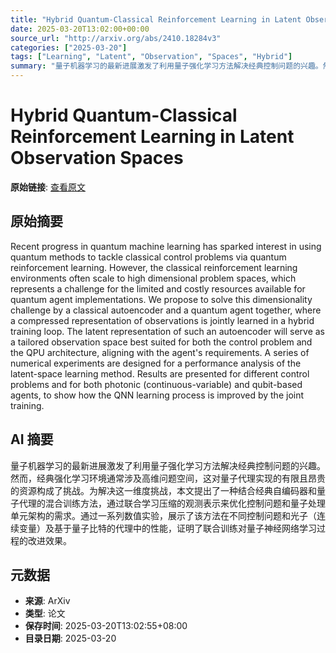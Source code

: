 ```yaml
---
title: "Hybrid Quantum-Classical Reinforcement Learning in Latent Observation Spaces"
date: 2025-03-20T13:02:00+00:00
source_url: "http://arxiv.org/abs/2410.18284v3"
categories: ["2025-03-20"]
tags: ["Learning", "Latent", "Observation", "Spaces", "Hybrid"]
summary: "量子机器学习的最新进展激发了利用量子强化学习方法解决经典控制问题的兴趣。然而，经典强化学习环境通常涉及高维问题空间，这对量子代理实现的有限且昂贵的资源构成了挑战。为解决这一维度挑战，本文提出了一种结合经典自编码器和量子代理的混合训练方法，通过联合学习压缩的观测表示来优化控制问题和量子处理单元架构的需求。通过一系列数值实验，展示了该方法在不同控制问题和光子（连续变量）及基于量子比特的代理中的性能，证明了联合训练对量子神经网络学习过程的改进效果。"
---
```


# Hybrid Quantum-Classical Reinforcement Learning in Latent Observation Spaces

**原始链接**: [查看原文](http://arxiv.org/abs/2410.18284v3)

## 原始摘要

Recent progress in quantum machine learning has sparked interest in using
quantum methods to tackle classical control problems via quantum reinforcement
learning. However, the classical reinforcement learning environments often
scale to high dimensional problem spaces, which represents a challenge for the
limited and costly resources available for quantum agent implementations. We
propose to solve this dimensionality challenge by a classical autoencoder and a
quantum agent together, where a compressed representation of observations is
jointly learned in a hybrid training loop. The latent representation of such an
autoencoder will serve as a tailored observation space best suited for both the
control problem and the QPU architecture, aligning with the agent's
requirements. A series of numerical experiments are designed for a performance
analysis of the latent-space learning method. Results are presented for
different control problems and for both photonic (continuous-variable) and
qubit-based agents, to show how the QNN learning process is improved by the
joint training.

## AI 摘要

量子机器学习的最新进展激发了利用量子强化学习方法解决经典控制问题的兴趣。然而，经典强化学习环境通常涉及高维问题空间，这对量子代理实现的有限且昂贵的资源构成了挑战。为解决这一维度挑战，本文提出了一种结合经典自编码器和量子代理的混合训练方法，通过联合学习压缩的观测表示来优化控制问题和量子处理单元架构的需求。通过一系列数值实验，展示了该方法在不同控制问题和光子（连续变量）及基于量子比特的代理中的性能，证明了联合训练对量子神经网络学习过程的改进效果。

## 元数据

- **来源**: ArXiv
- **类型**: 论文
- **保存时间**: 2025-03-20T13:02:55+08:00
- **目录日期**: 2025-03-20
